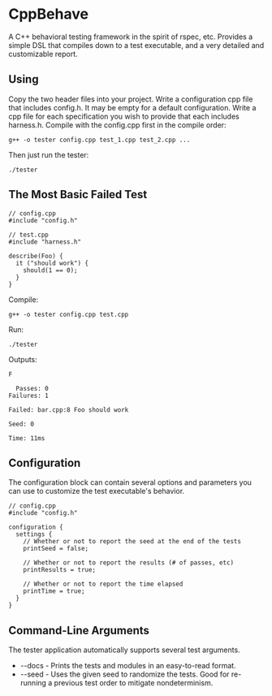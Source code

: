 # CppBehave

A C++ behavioral testing framework in the spirit of rspec, etc. Provides a simple DSL that compiles down to a test executable, and a very detailed and customizable report.

## Using

Copy the two header files into your project. Write a configuration cpp file that includes config.h. It may be empty for a default configuration. Write a cpp file for each specification you wish to provide that each includes harness.h. Compile with the config.cpp first in the compile order:

    g++ -o tester config.cpp test_1.cpp test_2.cpp ...

Then just run the tester:

    ./tester

## The Most Basic Failed Test

```
// config.cpp
#include "config.h"
```

```
// test.cpp
#include "harness.h"

describe(Foo) {
  it ("should work") {
    should(1 == 0);
  }
}
```

Compile:
```
g++ -o tester config.cpp test.cpp
```

Run:
```
./tester
```

Outputs:

```
F

  Passes: 0
Failures: 1

Failed: bar.cpp:8 Foo should work

Seed: 0

Time: 11ms
```

## Configuration

The configuration block can contain several options and parameters you can use to customize the test executable's behavior.

    // config.cpp
    #include "config.h"

    configuration {
      settings {
        // Whether or not to report the seed at the end of the tests
        printSeed = false;

        // Whether or not to report the results (# of passes, etc)
        printResults = true;

        // Whether or not to report the time elapsed
        printTime = true;
      }
    }

## Command-Line Arguments

The tester application automatically supports several test arguments.

* --docs - Prints the tests and modules in an easy-to-read format.
* --seed - Uses the given seed to randomize the tests. Good for re-running a previous test order to mitigate nondeterminism.
